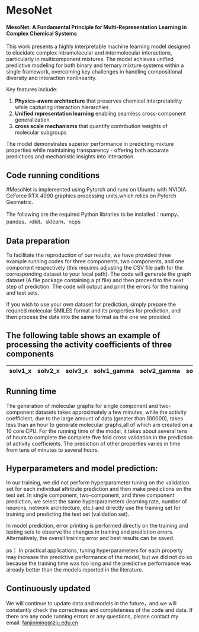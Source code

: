 # MesoNet
####  MesoNet: A Fundamental Principle for Multi-Representation  Learning in Complex Chemical Systems
This work presents a highly interpretable machine learning model designed to elucidate complex intramolecular and intermolecular interactions, particularly in multicomponent mixtures. The model achieves unified predictive modeling for both binary and ternary mixture systems within a single framework, overcoming key challenges in handling compositional diversity and interaction nonlinearity.  

Key features include:  
1) **Physics-aware architecture** that preserves chemical interpretability while capturing interaction hierarchies  
2) **Unified representation learning** enabling seamless cross-component generalization  
3) **cross scale mechanisms** that quantify contribution weights of molecular subgroups  

The model demonstrates superior performance in predicting mixture properties while maintaining transparency - offering both accurate predictions and mechanistic insights into interaction. 


## Code running conditions

#MesoNet is implemented using Pytorch and runs on Ubuntu with NVIDIA GeForce RTX 4090 graphics processing units,which relies on Pytorch Geometric.

The following are the required Python libraries to be installed：numpy、pandas、rdkit、sklearn、ncps


## Data preparation
To facilitate the reproduction of our results, we have provided three example running codes for three components, two components, and one component respectively (this requires adjusting the CSV file path for the corresponding dataset to your local path). The code will generate the graph dataset (A file package containing a pt file) and then proceed to the next step of prediction. The code will output and print the errors for the training and test sets.

If you wish to use your own dataset for prediction, simply prepare the required molecular SMILES format and its properties for prediction, and then process the data into the same format as the one we provided.

## The following table shows an example of processing the activity coefficients of three components
|solv1_x|solv2_x|solv3_x|solv1_gamma|solv2_gamma|solv3_gamma|solv1_smiles|solv2_smiles|solv3_smiles|
|----------------|----------|----------|----------|----------|----------|----------|----------|----------|


## Running time

The generation of molecular graphs for single component and two-component datasets takes approximately a few minutes, while the activity coefficient, due to the large amount of data (greater than 100000), takes less than an hour to generate molecular graphs,all of which are created on a 10 core CPU.
For the running time of the model, it takes about several tens of hours to complete the complete five fold cross validation in the prediction of activity coefficients.
The prediction of other properties varies in time from tens of minutes to several hours.


## Hyperparameters and model prediction:
In our training, we did not perform hyperparameter tuning on the validation set for each individual attribute prediction and then make predictions on the test set. In single component, two-component, and three component prediction, we select the same hyperparameters (learning rate, number of neurons, network architecture, etc.) and directly use the training set for training and predicting the test set (validation set).

In model prediction, error printing is performed directly on the training and testing sets to observe the changes in training and prediction errors. Alternatively, the overall training error and best results can be saved.

ps： In practical applications, tuning hyperparameters for each property may increase the predictive performance of the model, but we did not do so because the training time was too long and the predictive performance was already better than the models reported in the literature.

## Continuously updated
We will continue to update data and models in the future，and we will constantly check the correctness and completeness of the code and data. If there are any code running errors or any questions, please contact my email: fanjinming@zju.edu.cn



